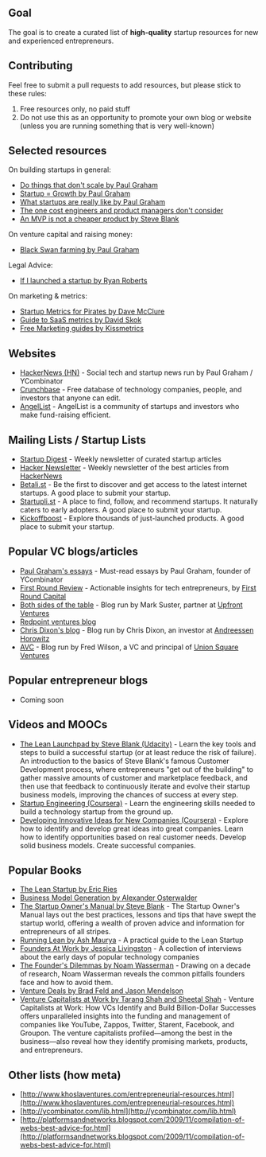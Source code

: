 ## Goal

The goal is to create a curated list of **high-quality** startup resources for new and experienced entrepreneurs. 

## Contributing

Feel free to submit a pull requests to add resources, but please stick to these rules:

1. Free resources only, no paid stuff
2. Do not use this as an opportunity to promote your own blog or website (unless you are running something that is very well-known)

## Selected resources

On building startups in general:

- [Do things that don't scale by Paul Graham](http://paulgraham.com/ds.html)
- [Startup = Growth by Paul Graham](http://paulgraham.com/growth.html)
- [What startups are really like by Paul Graham](http://www.paulgraham.com/really.html)
- [The one cost engineers and product managers don't consider](firstround.com/article/The-one-cost-engineers-and-product-managers-dont-consider)
- [An MVP is not a cheaper product by Steve Blank](http://steveblank.com/2013/07/22/an-mvp-is-not-a-cheaper-product-its-about-smart-learning/)

On venture capital and raising money:

- [Black Swan farming by Paul Graham](http://paulgraham.com/swan.html)

Legal Advice:

- [If I launched a startup by Ryan Roberts](http://startuplawyer.com/startup-issues/if-i-launched-a-startup)

On marketing & metrics:

- [Startup Metrics for Pirates by Dave McClure](http://www.slideshare.net/dmc500hats/startup-metrics-for-pirates-long-version)
- [Guide to SaaS metrics by David Skok](http://www.forentrepreneurs.com/saas-metrics/)
- [Free Marketing guides by Kissmetrics](http://blog.kissmetrics.com/marketing-guides/)

## Websites

- [HackerNews (HN)](https://news.ycombinator.com/) - Social tech and startup news run by Paul Graham / YCombinator
- [Crunchbase](http://www.crunchbase.com/) - Free database of technology companies, people, and investors that anyone can edit.
- [AngelList](https://angel.co/) - AngelList is a community of startups and investors who make fund-raising efficient.

## Mailing Lists / Startup Lists

- [Startup Digest](http://startupdigest.com/) - Weekly newsletter of curated startup articles
- [Hacker Newsletter](http://www.hackernewsletter.com/) - Weekly newsletter of the best articles from [HackerNews](https://news.ycombinator.com/)
- [Betali.st](http://betali.st/) - Be the first to discover and get access to the latest internet startups. A good place to submit your startup.
- [Startupli.st](http://startupli.st/) - A place to find, follow, and recommend startups. It naturally caters to early adopters. A good place to submit your startup.
- [Kickoffboost](www.kickoffboost.com) - Explore thousands of just-launched products. A good place to submit your startup.

## Popular VC blogs/articles

- [Paul Graham's essays](http://paulgraham.com/articles.html) - Must-read essays by Paul Graham, founder of YCombinator
- [First Round Review](http://firstround.com/review/ ) - Actionable insights for tech entrepreneurs, by [First Round Capital](http://firstround.com/)
- [Both sides of the table](http://bothsidesofthetable.com) - Blog run by Mark Suster, partner at [Upfront Ventures](http://www.upfront.com/)
- [Redpoint ventures blog](http://www.redpoint.com/blog)
- [Chris Dixon's blog](http://cdixon.org/) - Blog run by Chris Dixon, an investor at [Andreessen Horowitz](a16z.com)
- [AVC](http://www.avc.com/) - Blog run by Fred Wilson, a VC and principal of [Union Square Ventures](http://www.usv.com/)


## Popular entrepreneur blogs

- Coming soon

## Videos and MOOCs

- [The Lean Launchpad by Steve Blank (Udacity)](https://www.udacity.com/course/ep245) - Learn the key tools and steps to build a successful startup (or at least reduce the risk of failure). An introduction to the basics of Steve Blank's famous Customer Development process, where entrepreneurs "get out of the building" to gather massive amounts of customer and marketplace feedback, and then use that feedback to continuously iterate and evolve their startup business models, improving the chances of success at every step.
- [Startup Engineering (Coursera)](https://www.coursera.org/course/startup) - Learn the engineering skills needed to build a technology startup from the ground up.
- [Developing Innovative Ideas for New Companies (Coursera)](https://www.coursera.org/course/innovativeideas) - Explore how to identify and develop great ideas into great companies. Learn how to identify opportunities based on real customer needs. Develop solid business models. Create successful companies.

## Popular Books

- [The Lean Startup by Eric Ries](http://www.amazon.com/Lean-Startup-Innovation-Successful-ebook/dp/B004J4XGN6/)
- [Business Model Generation by Alexander Osterwalder](http://www.amazon.com/Business-Model-Generation-Visionaries-ebook/dp/B00BD6RFFS/)
- [The Startup Owner's Manual by Steve Blank](http://www.amazon.com/Startup-Owners-Manual-Step--ebook/dp/B009UMTMKS/) - The Startup Owner's Manual lays out the best practices, lessons and tips that have swept the startup world, offering a wealth of proven advice and information for entrepreneurs of all stripes.
- [Running Lean by Ash Maurya](http://www.amazon.com/Running-Lean-Iterate-Series-ebook/dp/B006UKFFE0/) - A practical guide to the Lean Startup
- [Founders At Work by Jessica Livingston](http://www.amazon.com/Founders-Work-Stories-Startups-ebook/dp/B009IXMK4O/) - A collection of interviews about the early days of popular technology companies
- [The Founder's Dilemmas by Noam Wasserman](http://www.amazon.com/The-Founders-Dilemmas-Entrepreneurship-ebook/dp/B007AIXKUM/) - Drawing on a decade of research, Noam Wasserman reveals the common pitfalls founders face and how to avoid them.
- [Venture Deals by Brad Feld and Jason Mendelson](http://www.amazon.com/Venture-Deals-Smarter-Capitalist-ebook/dp/B00AO2PWOI/)
- [Venture Capitalists at Work by Tarang Shah and Sheetal Shah](http://www.amazon.com/Venture-Capitalists-Work-Billion-Dollar-ebook/dp/B006C9EM1Q/) - Venture Capitalists at Work: How VCs Identify and Build Billion-Dollar Successes offers unparalleled insights into the funding and management of companies like YouTube, Zappos, Twitter, Starent, Facebook, and Groupon. The venture capitalists profiled—among the best in the business—also reveal how they identify promising markets, products, and entrepreneurs. 

## Other lists (how meta)

- [http://www.khoslaventures.com/entrepreneurial-resources.html](http://www.khoslaventures.com/entrepreneurial-resources.html)
- [http://ycombinator.com/lib.html](http://ycombinator.com/lib.html)
- [http://platformsandnetworks.blogspot.com/2009/11/compilation-of-webs-best-advice-for.html](http://platformsandnetworks.blogspot.com/2009/11/compilation-of-webs-best-advice-for.html)


